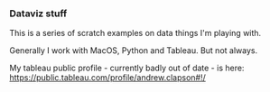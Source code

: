 ### Dataviz stuff

This is a series of scratch examples on data things I'm playing with.

Generally I work with MacOS, Python and Tableau. But not always.

My tableau public profile - currently badly out of date - is here: https://public.tableau.com/profile/andrew.clapson#!/